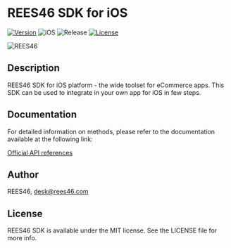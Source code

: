 # REES46 SDK for iOS  

[![Version](https://img.shields.io/cocoapods/v/REES46.svg?style=flat)](https://cocoapods.org/pods/REES46)
![iOS](https://img.shields.io/badge/iOS-release)
![Release](https://img.shields.io/badge/release-blueviolet)
[![License](https://img.shields.io/cocoapods/l/REES46.svg?style=flat)](https://cocoapods.org/pods/REES46)

![REES46](https://rees46.com/static-images/cocoapods/r46_ios_sdk_cocoapods_cover.png)

## Description

REES46 SDK for iOS platform - the wide toolset for eCommerce apps.
This SDK can be used to integrate in your own app for iOS in few steps.

## Documentation

For detailed information on methods, please refer to the documentation available at the following link:

[Official API references](https://reference.api.rees46.com/#introduction)

## Author


REES46, desk@rees46.com

## License


REES46 SDK is available under the MIT license. See the LICENSE file for more info.
